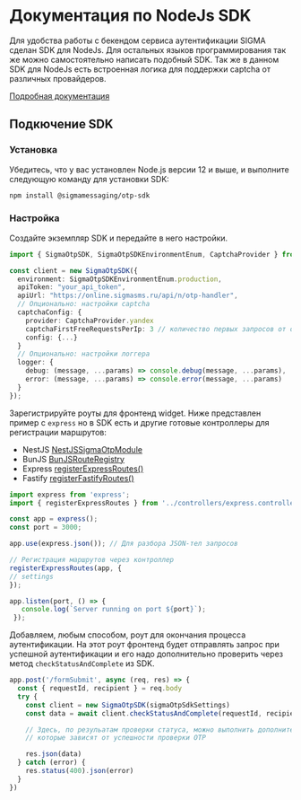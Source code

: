 # Документация по NodeJs SDK

Для удобства работы с бекендом сервиса аутентификации SIGMA сделан SDK для NodeJs. Для остальных языков программирования так же можно самостоятельно написать подобный SDK. Так же в данном SDK для NodeJs есть встроенная логика для поддержки captcha от различных провайдеров.

[Подробная документация](./docs/otp-sdk.md)

## Подкючение SDK

### Установка

Убедитесь, что у вас установлен Node.js версии 12 и выше, и выполните следующую команду для установки SDK:
```bash
npm install @sigmamessaging/otp-sdk
```

### Настройка
Создайте экземпляр SDK и передайте в него настройки.

```typescript
import { SigmaOtpSDK, SigmaOtpSDKEnvironmentEnum, CaptchaProvider } from '@sigma-otp-sdk';

const client = new SigmaOtpSDK({
  environment: SigmaOtpSDKEnvironmentEnum.production,
  apiToken: "your_api_token",
  apiUrl: "https://online.sigmasms.ru/api/n/otp-handler",
  // Опционально: настройки captcha
  captchaConfig: {
	provider: CaptchaProvider.yandex
	captchaFirstFreeRequestsPerIp: 3 // количество первых запросов от одного ip до вызова капчи 
	config: {...}
  }
  // Опционально: настройки логгера
  logger: {
    debug: (message, ...params) => console.debug(message, ...params),
    error: (message, ...params) => console.error(message, ...params)
  }
});
```

Зарегистрируйте роуты для фронтенд widget. Ниже представлен пример с `express` но в SDK есть и другие готовые контроллеры для регистрации маршрутов:

- NestJS [NestJSSigmaOtpModule](./docs/otp-sdk.nestjssigmaotpmodule.md)
- BunJS [BunJSRouteRegistry](./docs/otp-sdk.bunjsrouteregistry.md)
- Express [registerExpressRoutes()](./docs/otp-sdk.registerexpressroutes.md)
- Fastify [registerFastifyRoutes()](./docs/otp-sdk.registerfastifyroutes.md)

```typescript
import express from 'express';
import { registerExpressRoutes } from '../controllers/express.controller';

const app = express();
const port = 3000;

app.use(express.json()); // Для разбора JSON-тел запросов

// Регистрация маршрутов через контроллер
registerExpressRoutes(app, {
// settings
});

app.listen(port, () => {
   console.log(`Server running on port ${port}`);
 });
```

Добавляем, любым способом, роут для окончания процесса аутентификации. На этот роут фронтенд будет отправлять запрос при успешной аутентификации и его надо дополнительно проверить через метод `checkStatusAndComplete` из SDK.

```typescript
app.post('/formSubmit', async (req, res) => {
  const { requestId, recipient } = req.body
  try {
    const client = new SigmaOtpSDK(sigmaOtpSdkSettings)
    const data = await client.checkStatusAndComplete(requestId, recipient)

    // Здесь, по резульатам проверки статуса, можно выполнить дополнительные действия, 
    // которые зависят от успешности проверки OTP

    res.json(data)
  } catch (error) {
    res.status(400).json(error)
  }
})
```
